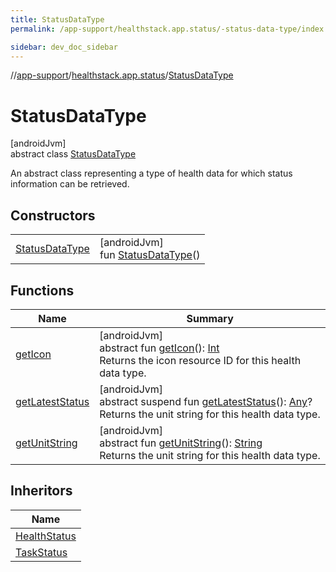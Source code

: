 ```yaml
---
title: StatusDataType
permalink: /app-support/healthstack.app.status/-status-data-type/index.html

sidebar: dev_doc_sidebar
---
```

//[app-support](../../../index.html)/[healthstack.app.status](../index.html)/[StatusDataType](index.html)



# StatusDataType



[androidJvm]\
abstract class [StatusDataType](index.html)

An abstract class representing a type of health data for which status information can be retrieved.



## Constructors


| | |
|---|---|
| [StatusDataType](-status-data-type.html) | [androidJvm]<br>fun [StatusDataType](-status-data-type.html)() |


## Functions


| Name | Summary |
|---|---|
| [getIcon](get-icon.html) | [androidJvm]<br>abstract fun [getIcon](get-icon.html)(): [Int](https://kotlinlang.org/api/latest/jvm/stdlib/kotlin/-int/index.html)<br>Returns the icon resource ID for this health data type. |
| [getLatestStatus](get-latest-status.html) | [androidJvm]<br>abstract suspend fun [getLatestStatus](get-latest-status.html)(): [Any](https://kotlinlang.org/api/latest/jvm/stdlib/kotlin/-any/index.html)?<br>Returns the unit string for this health data type. |
| [getUnitString](get-unit-string.html) | [androidJvm]<br>abstract fun [getUnitString](get-unit-string.html)(): [String](https://kotlinlang.org/api/latest/jvm/stdlib/kotlin/-string/index.html)<br>Returns the unit string for this health data type. |


## Inheritors


| Name |
|---|
| [HealthStatus](../-health-status/index.html) |
| [TaskStatus](../-task-status/index.html) |

